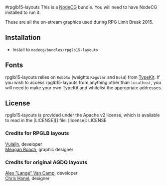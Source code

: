 #rpglb15-layouts
This is a [NodeCG](http://github.com/nodecg/nodecg) bundle. You will need to have NodeCG installed to run it.

These are all the on-stream graphics used during RPG Limit Break 2015.

## Installation
- Install to `nodecg/bundles/rpglb15-layouts`

## Fonts
rpglb15-layouts relies on `Roboto` (weights `Regular` and `Bold`) from [TypeKit](https://typekit.com/).
If you wish to access rpglb15-layouts from anything other than `localhost`, you will need to make your own TypeKit
and whitelist the appropriate addresses.

## License
rpglb15-layouts is provided under the Apache v2 license, which is available to read in the [LICENSE][] file.
[license]: LICENSE

### Credits for RPGLB layouts
[Vulajin](http://twitch.tv/vulajin), developer  
[Meagan Roach](http://meaganroach.com/), graphic designer

### Credits for original AGDQ layouts
[Alex "Lange" Van Camp](http://alexvan.camp), developer  
[Chris Hanel](http://chrishanel.com/), designer
